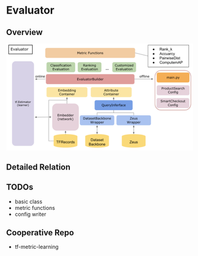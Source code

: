 # Evaluator

## Overview

![](figures/tf-metric-evaluator_v0.2.png)


## Detailed Relation



## TODOs

- basic class
- metric functions
- config writer

## Cooperative Repo
- tf-metric-learning
